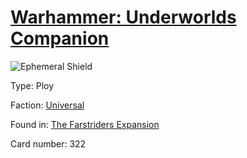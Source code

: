# [Warhammer: Underworlds Companion](https://guidokessels.github.io/wh-underworlds)

  

![Ephemeral Shield](https://warhammerunderworlds.com/wp-content/uploads/sites/6/2018/03/322_ENG.png)



Type: Ploy

Faction: [Universal](https://guidokessels.github.io/wh-underworlds/factions/universal)

Found in: [The Farstriders Expansion](https://guidokessels.github.io/wh-underworlds/locations/the-farstriders-expansion)

Card number: 322
